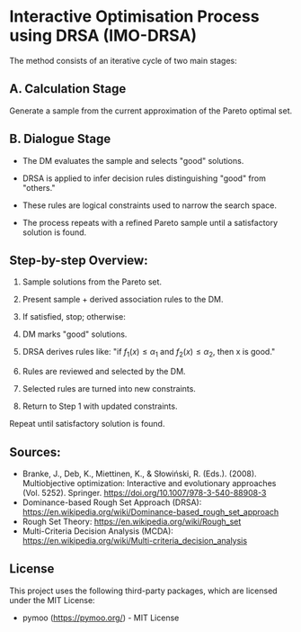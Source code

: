  # Interactive Optimisation Process using DRSA (IMO-DRSA)
The method consists of an iterative cycle of two main stages:

## A. Calculation Stage
Generate a sample from the current approximation of the Pareto optimal set.

## B. Dialogue Stage
- The DM evaluates the sample and selects "good" solutions.

- DRSA is applied to infer decision rules distinguishing "good" from "others."

- These rules are logical constraints used to narrow the search space.

- The process repeats with a refined Pareto sample until a satisfactory solution is found.

## Step-by-step Overview:
1. Sample solutions from the Pareto set.

2. Present sample + derived association rules to the DM.

3. If satisfied, stop; otherwise:

4. DM marks "good" solutions.

5. DRSA derives rules like: "$\text{if } f_1(x) \leq \alpha_1 \text{ and } f_2(x) \leq \alpha_2 \text{, then x is good.}$"

6. Rules are reviewed and selected by the DM.

7. Selected rules are turned into new constraints.

8. Return to Step 1 with updated constraints.

Repeat until satisfactory solution is found.



## Sources:

- Branke, J., Deb, K., Miettinen, K., & Słowiński, R. (Eds.). (2008). Multiobjective optimization: Interactive and evolutionary approaches (Vol. 5252). Springer. https://doi.org/10.1007/978-3-540-88908-3
- Dominance-based Rough Set Approach (DRSA): https://en.wikipedia.org/wiki/Dominance-based_rough_set_approach
- Rough Set Theory: https://en.wikipedia.org/wiki/Rough_set
- Multi-Criteria Decision Analysis (MCDA): https://en.wikipedia.org/wiki/Multi-criteria_decision_analysis


## License

This project uses the following third-party packages, which are licensed under the MIT License:
- pymoo (https://pymoo.org/) - MIT License

